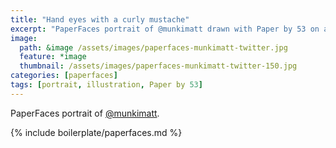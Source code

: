 ```yaml
---
title: "Hand eyes with a curly mustache"
excerpt: "PaperFaces portrait of @munkimatt drawn with Paper by 53 on an iPad."
image: 
  path: &image /assets/images/paperfaces-munkimatt-twitter.jpg 
  feature: *image
  thumbnail: /assets/images/paperfaces-munkimatt-twitter-150.jpg
categories: [paperfaces]
tags: [portrait, illustration, Paper by 53]
---
```


PaperFaces portrait of [@munkimatt](https://twitter.com/munkimatt).

{% include boilerplate/paperfaces.md %}
